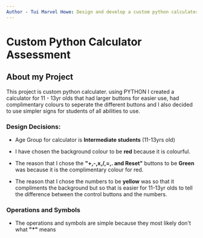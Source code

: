 ```yaml
---
Author - Tui Marvel Howe: Design and develop a custom python calculater
---
```



# Custom Python Calculator Assessment

## About my Project
This project is custom python calculater. using PYTHON I created a calculator for 11 - 13yr olds that had larger buttons for easier use, had complimentary colours to seperate the different buttons and I also decided to use simpler signs for students of all abilities to use. 

### Design Decisions:
- Age Group for calculator is **Intermediate students** (11-13yrs old)

- I have chosen the background colour to be **red** because it is colourful.
- The reason that I chose the **"+,-,x,/,=,. and Reset"** buttons to be **Green** was because it is the complimentary colour for red.
- The reason that I chose the numbers to be **yellow** was so that it compliments the background but so that is easier for 11-13yr olds to tell the difference between the control buttons and the numbers.

### Operations and Symbols
- The operations and symbols are simple because they most likely don't what **"*"** means
